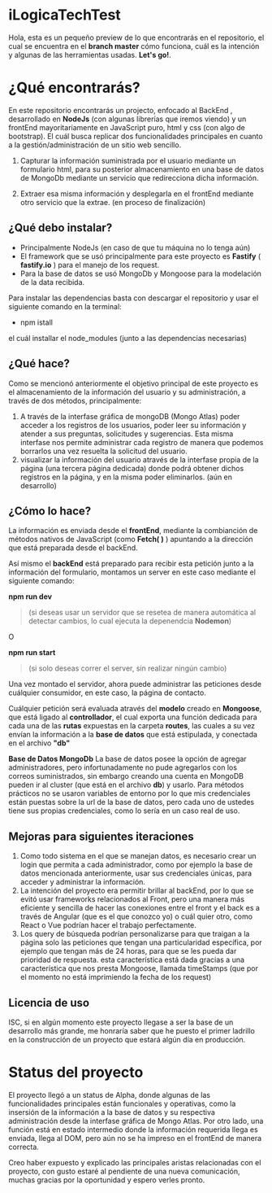 # iLogicaTechTest

Hola, esta es un pequeño preview de lo que encontrarás en el repositorio, el cual se encuentra en el **branch master** cómo funciona, cuál es la intención y algunas de las herramientas usadas. **Let's go!**. 

# ¿Qué encontrarás?

En este repositorio encontrarás un projecto, enfocado al BackEnd , desarrollado en **NodeJs** (con algunas librerías que iremos viendo) y un frontEnd mayoritariamente en JavaScript puro, html y css (con algo de bootstrap). El cuál busca replicar dos funcionalidades principales en cuanto a la gestión/administración de un sitio web sencillo.
1. Capturar la información suministrada por el usuario mediante un formulario html, para su posterior almacenamiento en una base de datos de MongoDb mediante un servicio que redirecciona dicha información.

2. Extraer esa misma información y desplegarla en el frontEnd mediante otro servicio que la extrae. (en proceso de finalización)

## ¿Qué debo instalar?

- Principalmente NodeJs (en caso de que tu máquina no lo tenga aún)
- El framework que se usó principalmente para este proyecto es **Fastify** ( **fastify.io** ) para el manejo de los request.
- Para la base de datos  se usó MongoDb y Mongoose para la modelación de la data recibida.

Para instalar las dependencias basta con descargar el repositorio y usar el siguiente comando en la terminal:

- npm istall

el cuál installar el node_modules (junto a las dependencias necesarias)

## ¿Qué hace?

Como se mencionó anteriormente el objetivo principal de este proyecto es el almacenamiento de la información del usuario y su administración, a través de dos métodos, principalmente:
1. A través de la interfase gráfica de mongoDB (Mongo Atlas) poder acceder a los registros de los usuarios, poder leer su información y atender a sus preguntas, solicitudes y sugerencias. Esta misma interfase nos permite administrar cada registro de manera que podemos borrarlos una vez resuelta la solicitud del usuario.
2. visualizar la información del usuario através de la interfase propia de la página (una tercera página dedicada) donde podrá obtener dichos registros en la página, y en la misma poder eliminarlos. (aún en desarrollo)

## ¿Cómo lo hace?

La información es enviada desde el **frontEnd**, mediante la combianción de métodos nativos de JavaScript (como **Fetch( )** ) apuntando a la dirección que está preparada desde el backEnd.

Así mismo el **backEnd** está preparado para recibir esta petición junto a la información del formulario, montamos un server en este caso mediante el siguiente comando:

**npm run dev** 
>(si deseas usar un servidor que se resetea de manera automática al detectar cambios, lo cual ejecuta la depenendcia **Nodemon**)

O

**npm run start**
> (si solo deseas correr el server, sin realizar ningún cambio)

Una vez montado el servidor, ahora puede administrar las peticiones desde cuálquier consumidor, en este caso, la página de contacto.

Cuálquier petición será evaluada através del **modelo** creado en **Mongoose**, que está ligado al **controllador**, el cual exporta una función dedicada para cada una de las **rutas** expuestas en la carpeta **routes**, las cuales a su vez envían la información a la **base de datos** que está estipulada, y conectada en el archivo **"db"**

**Base de Datos MongoDb**
La base de datos posee la opción de agregar administradores, pero infortunadamente no pude agregarlos con los correos suministrados, sin embargo creando una cuenta en MongoDB pueden ir al cluster (que está en el archivo **db**) y usarlo. Para métodos prácticos no se usaron variables de entorno por lo que mis credenciales están puestas sobre la url de la base de datos, pero cada uno de ustedes tiene sus propias credenciales, como lo sería en un caso real de uso.

## Mejoras para siguientes iteraciones

1. Como todo sistema en el que se manejan datos, es necesario crear un login que permita a cada administrador,  como por ejemplo la base de datos mencionada anteriormente, usar sus credenciales únicas, para acceder y administrar la información.
2. La intención del proyecto era permitir brillar al backEnd, por lo que se evitó usar frameworks relacionados al Front, pero una manera más eficiente y sencilla de hacer las conexiones entre el front y el back es a través de Angular (que es el que conozco yo) o cuál quier otro, como React o Vue podrían hacer el trabajo perfectamente.
3. Los query de búsqueda podrían personalizarse para que traigan a la página solo las peticiones que tengan una particularidad específica, por ejemplo que tengan más de 24 horas, para que se les pueda dar prioridad de respuesta. esta característica está dada gracias a una característica que nos presta Mongoose, llamada timeStamps (que por el momento no está imprimiendo la fecha de los request)

## Licencia de uso

ISC, si en algún momento este proyecto llegase a ser la base de un desarrollo más grande, me honraría saber que he puesto el primer ladrillo en la construcción de un proyecto que estará algún día en producción.


# Status del proyecto

El proyecto llegó a un status de Alpha, donde algunas de las funcionalidades principales están funcionales y operativas, como la insersión de la información a la base de datos y su respectiva administración desde la interfase gráfica de Mongo Atlas.
Por otro lado, una función está en estado intermedio donde la información requerida llega es enviada, llega al DOM, pero aún no se ha impreso en el frontEnd de manera correcta.

Creo haber expuesto y explicado las principales aristas relacionadas con el proyecto, con gusto estaré al pendiente de una nueva comunicación, muchas gracias por la oportunidad y espero verles pronto.

